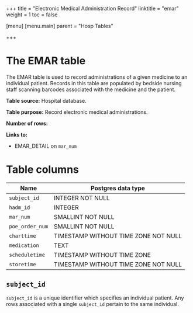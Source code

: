 +++
title = "Electronic Medical Administration Record"
linktitle = "emar"
weight = 1
toc = false

[menu]
  [menu.main]
    parent = "Hosp Tables"

+++

# The EMAR table

The EMAR table is used to record administrations of a given medicine to an individual patient.
Records in this table are populated by bedside nursing staff scanning barcodes associated with the medicine and the patient.

**Table source:** Hospital database.

**Table purpose:** Record electronic medical administrations.

**Number of rows:** 

**Links to:**

* EMAR_DETAIL on `mar_num`

<!--

# Important considerations

-->

# Table columns

Name | Postgres data type
---- | ----
`subject_id` | INTEGER NOT NULL
`hadm_id` | INTEGER
`mar_num` | SMALLINT NOT NULL
`poe_order_num` | SMALLINT NOT NULL
`charttime` | TIMESTAMP WITHOUT TIME ZONE NOT NULL
`medication` | TEXT
`scheduletime` | TIMESTAMP WITHOUT TIME ZONE
`storetime` | TIMESTAMP WITHOUT TIME ZONE NOT NULL

## `subject_id`

`subject_id` is a unique identifier which specifies an individual patient. Any rows associated with a single `subject_id` pertain to the same individual.